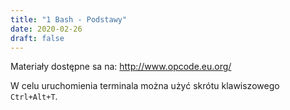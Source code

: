 ```yaml
---
title: "1 Bash - Podstawy"
date: 2020-02-26
draft: false
---
```



Materiały dostępne sa na:
<http://www.opcode.eu.org/>

W celu uruchomienia terminala można użyć skrótu klawiszowego `Ctrl+Alt+T`.
